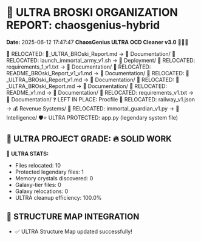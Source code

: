 # 🌌 ULTRA BROSKI ORGANIZATION REPORT: chaosgenius-hybrid
**Date:** 2025-06-12 17:47:47
**ChaosGenius ULTRA OCD Cleaner v3.0** 🧠💜🌌

📁 RELOCATED: 🌌_ULTRA_BROski_Report.md → 📝 Documentation/
📁 RELOCATED: launch_immortal_army_v1.sh → 🚀 Deployment/
📁 RELOCATED: requirements_1_v1.txt → 📝 Documentation/
📁 RELOCATED: README_BROski_Report_v1_v1.md → 📝 Documentation/
📁 RELOCATED: 🌌_ULTRA_BROski_Report_v1.md → 📝 Documentation/
📁 RELOCATED: 🌌_ULTRA_BROski_Report.md → 📝 Documentation/
📁 RELOCATED: README_v1.md → 📝 Documentation/
📁 RELOCATED: requirements_v1.txt → 📝 Documentation/
❓ LEFT IN PLACE: Procfile
📁 RELOCATED: railway_v1.json → 💰 Revenue Systems/
📁 RELOCATED: immortal_guardian_v1.py → 🧠 Intelligence/
🛡️⭐ ULTRA PROTECTED: app.py (legendary system file)

## 🌌 ULTRA PROJECT GRADE: 🔥 SOLID WORK
**🧠 ULTRA STATS:**
- Files relocated: 10
- Protected legendary files: 1
- Memory crystals discovered: 0
- Galaxy-tier files: 0
- Galaxy relocations: 0
- ULTRA cleanup efficiency: 100.0%

## 🔄 STRUCTURE MAP INTEGRATION
- ✅ ULTRA Structure Map updated successfully!